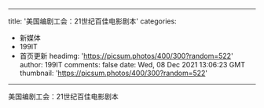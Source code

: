 
---
title: '美国编剧工会：21世纪百佳电影剧本'
categories: 
 - 新媒体
 - 199IT
 - 首页更新
headimg: 'https://picsum.photos/400/300?random=522'
author: 199IT
comments: false
date: Wed, 08 Dec 2021 13:06:23 GMT
thumbnail: 'https://picsum.photos/400/300?random=522'
---

<div>   
美国编剧工会：21世纪百佳电影剧本  
</div>
            